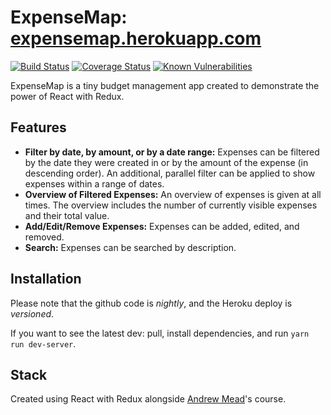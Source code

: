 # ExpenseMap: [expensemap.herokuapp.com](https://expensemap.herokuapp.com)

[![Build Status](https://travis-ci.org/antonzabirko/expensemap.svg?branch=master)](https://travis-ci.org/antonzabirko/expensemap)
[![Coverage Status](https://coveralls.io/repos/github/antonzabirko/expensemap/badge.svg?branch=master)](https://coveralls.io/github/antonzabirko/expensemap?branch=master)
[![Known Vulnerabilities](https://snyk.io/test/github/antonzabirko/expensemap/badge.svg)](https://snyk.io/test/github/antonzabirko/expensemap)
 
ExpenseMap is a tiny budget management app created to demonstrate the power of React with Redux.

## Features

* **Filter by date, by amount, or by a date range:** Expenses can be filtered by the date they were created in or by the amount of the expense (in descending order). An additional, parallel filter can be applied to show expenses within a range of dates.
* **Overview of Filtered Expenses:** An overview of expenses is given at all times. The overview includes the number of currently visible expenses and their total value.
* **Add/Edit/Remove Expenses:** Expenses can be added, edited, and removed.
* **Search:** Expenses can be searched by description.

## Installation
 
Please note that the github code is *nightly*, and the Heroku deploy is *versioned*.

If you want to see the latest dev: pull, install dependencies, and run `yarn run dev-server`.

## Stack

Created using React with Redux alongside [Andrew Mead](https://twitter.com/andrew_j_mead?lang=en)'s course.
